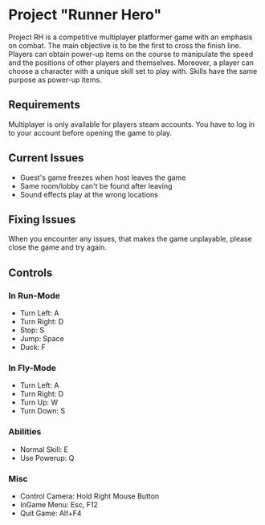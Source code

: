 # Project "Runner Hero"
Project RH is a competitive multiplayer platformer game with an emphasis on combat. The main objective is to be the first to cross the finish line. Players can obtain power-up items on the course to manipulate the speed and the positions of other players and themselves. Moreover, a player can choose a character with a unique skill set to play with. Skills have the same purpose as power-up items.

## Requirements
Multiplayer is only available for players steam accounts.
You have to log in to your account before opening the game to play.

## Current Issues
- Guest's game freezes when host leaves the game
- Same room/lobby can't be found after leaving
- Sound effects play at the wrong locations


## Fixing Issues
When you encounter any issues, that makes the game unplayable, please close the game and try again.

## Controls

### In Run-Mode
- Turn Left: 		A
- Turn Right: 		D
- Stop:			S
- Jump:			Space
- Duck: F

### In Fly-Mode
- Turn Left: 		A
- Turn Right: 		D
- Turn Up:		W
- Turn Down:		S

### Abilities
- Normal Skill:		E
- Use Powerup:		Q

### Misc
- Control Camera:	Hold Right Mouse Button
- InGame Menu:		Esc, F12
- Quit Game:		Alt+F4